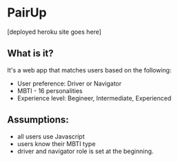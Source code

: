# PairUp
[deployed heroku site goes here]

## What is it?

It's a web app that matches users based on the following:

- User preference: Driver or Navigator
- MBTI - 16 personalities
- Experience level: Begineer, Intermediate, Experienced

## Assumptions:

- all users use Javascript
- users know their MBTI type
- driver and navigator role is set at the beginning.

